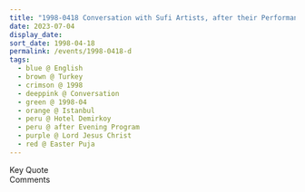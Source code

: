 ```yaml
---
title: "1998-0418 Conversation with Sufi Artists, after their Performance, Hotel Demirkoy, Atakoy, 2. Kisim, Sahyl Yolu (next to Galleria Shopping Center), Bakirkoy, Istanbul, Turkey (year not sure)"
date: 2023-07-04
display_date: 
sort_date: 1998-04-18
permalink: /events/1998-0418-d
tags:
  - blue @ English
  - brown @ Turkey
  - crimson @ 1998
  - deeppink @ Conversation
  - green @ 1998-04
  - orange @ Istanbul
  - peru @ Hotel Demirkoy
  - peru @ after Evening Program
  - purple @ Lord Jesus Christ
  - red @ Easter Puja
---
```


<wave-list>
  <list-title color="green" width="75">Key Quote</list-title>
  <list-item color="BlanchedAlmond"  width="200"></list-item>
  <list-item color="Lavender"></list-item>
  <list-item color="BlanchedAlmond"></list-item>
</wave-list>

<br>

<wave-list>
  <list-title color="green" width="75">Comments</list-title>
  <list-item color="BlanchedAlmond"  width="200"></list-item>
  <list-item color="Lavender"></list-item>
  <list-item color="BlanchedAlmond"></list-item>
</wave-list>